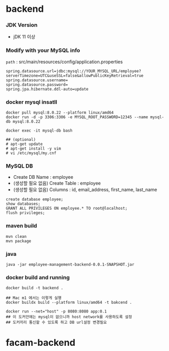 # backend

### JDK Version
- jDK 11 이상

### Modify with your MySQL info 
`path` : src/main/resources/config/application.properties
```
spring.datasource.url=jdbc:mysql://YOUR_MYSQL_URL/employee?serverTimezone=UTC&useSSL=false&allowPublicKeyRetrieval=true
spring.datasource.username=
spring.datasource.password=
spring.jpa.hibernate.ddl-auto=update
```

### docker mysql insatll
```
docker pull mysql:8.0.22 --platform linux/amd64
docker run -d -p 3306:3306 -e MYSQL_ROOT_PASSWORD=12345 --name mysql-db mysql:8.0.22

docker exec -it mysql-db bash

## (optional) 
# apt-get update 
# apt-get install -y vim
# vi /etc/mysql/my.cnf
```
### MySQL DB
- Create DB Name : employee
- (생성할 필요 없음) Create Table : employee
- (생성할 필요 없음) Columns : id, email_address, first_name, last_name

```
create database employee;
show databases;
GRANT ALL PRIVILEGES ON employee.* TO root@localhost;
flush privileges;
```

### maven build
```
mvn clean
mvn package
```

### java 
```
java -jar employee-management-backend-0.0.1-SNAPSHOT.jar
```

### docker build and running

```
docker build -t backend .

## Mac m1 에서는 이렇게 실행
docker buildx build --platform linux/amd64 -t bakcend .

docker run --net="host" -p 8080:8080 app:0.1 
## 이 도커안에는 mysql이 없으니까 host network를 사용하도록 설정
## 도커끼리 통신할 수 있도록 하고 DB url설정 변경필요
``` 
# facam-backend
